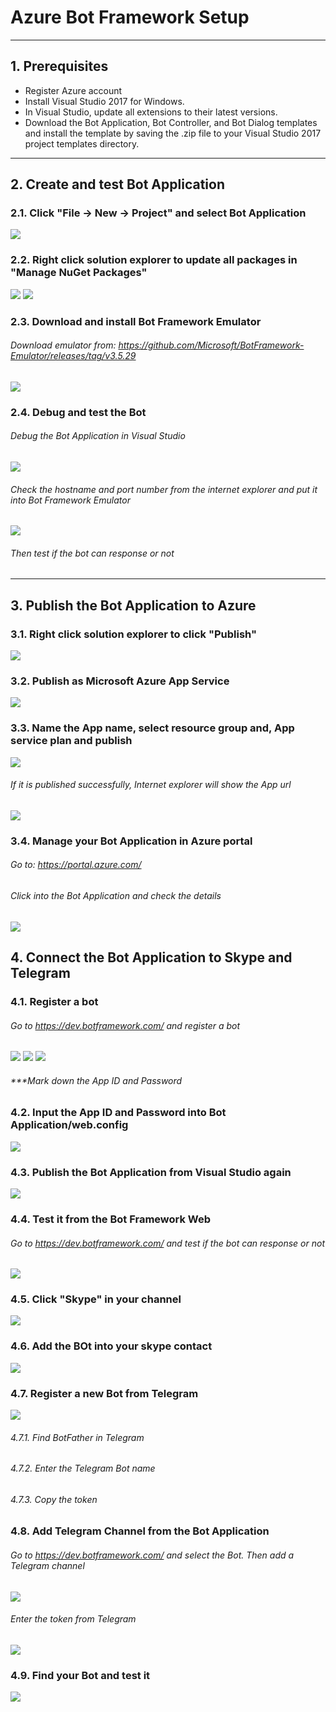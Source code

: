 # Azure Bot Framework Setup
---
## 1. Prerequisites
 - Register Azure account
 - Install Visual Studio 2017 for Windows.
 - In Visual Studio, update all extensions to their latest versions.
 - Download the Bot Application, Bot Controller, and Bot Dialog templates and install the template by saving the .zip file to your Visual Studio 2017 project templates directory.
---
## 2. Create and test Bot Application
### 2.1. Click "File -> New -> Project" and select Bot Application
![](images/create1.png)
### 2.2. Right click solution explorer to update all packages in "Manage NuGet Packages"
![](images/solutionExplore.png)
![](images/create2.png)
### 2.3. Download and install Bot Framework Emulator
###### Download emulator from: https://github.com/Microsoft/BotFramework-Emulator/releases/tag/v3.5.29
![](images/create3.png)
### 2.4. Debug and test the Bot
###### Debug the Bot Application in Visual Studio
![](images/create4.png)
###### Check the hostname and port number from the internet explorer and put it into Bot Framework Emulator
![](images/create5.png)
###### Then test if the bot can response or not
---
## 3. Publish the Bot Application to Azure
### 3.1. Right click solution explorer to click "Publish"
![](images/solutionExplore.png)
### 3.2. Publish as Microsoft Azure App Service
![](images/publish1.png)
### 3.3. Name the App name, select resource group and, App service plan and publish
![](images/publish2.png)
###### If it is published successfully, Internet explorer will show the App url
![](images/publish3.png)
### 3.4. Manage your Bot Application in Azure portal
###### Go to: https://portal.azure.com/
###### Click into the Bot Application and check the details
![](images/publish4.png)
---
## 4. Connect the Bot Application to Skype and Telegram
### 4.1. Register a bot
###### Go to https://dev.botframework.com/ and register a bot
![](images/connect1.png)
![](images/connect2.png)
![](images/connect3.png)
###### ***Mark down the App ID and Password
### 4.2. Input the App ID and Password into Bot Application/web.config
![](images/connect4.png)
### 4.3. Publish the Bot Application from Visual Studio again
![](images/solutionExplore.png)
### 4.4. Test it from the Bot Framework Web
###### Go to https://dev.botframework.com/ and test if the bot can response or not
![](images/connect5.png)
### 4.5. Click "Skype" in your channel
![](images/skype1.png)
### 4.6. Add the BOt into your skype contact
![](images/skype2.png)
### 4.7. Register a new Bot from Telegram
![](images/connect6.png)
###### 4.7.1. Find BotFather in Telegram
###### 4.7.2. Enter the Telegram Bot name
###### 4.7.3. Copy the token
### 4.8. Add Telegram Channel from the Bot Application
###### Go to https://dev.botframework.com/ and select the Bot. Then add a Telegram channel
![](images/connect7.png)
###### Enter the token from Telegram
![](images/connect8.png)
### 4.9. Find your Bot and test it
![](images/connect9.PNG)



